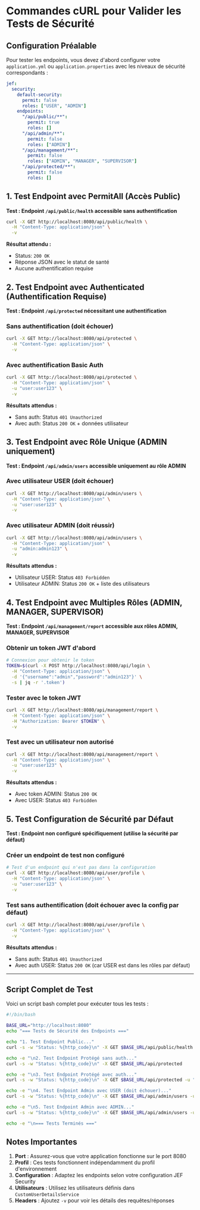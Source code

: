 # Commandes cURL pour Valider les Tests de Sécurité

## Configuration Préalable

Pour tester les endpoints, vous devez d'abord configurer votre `application.yml` ou `application.properties` avec les niveaux de sécurité correspondants :

```yaml
jef:
  security:
    default-security:
      permit: false
      roles: ["USER", "ADMIN"]
    endpoints:
      "/api/public/**":
        permit: true
        roles: []
      "/api/admin/**":
        permit: false
        roles: ["ADMIN"]
      "/api/management/**":
        permit: false
        roles: ["ADMIN", "MANAGER", "SUPERVISOR"]
      "/api/protected/**":
        permit: false
        roles: []
```

## 1. Test Endpoint avec PermitAll (Accès Public)

**Test : Endpoint `/api/public/health` accessible sans authentification**

```bash
curl -X GET http://localhost:8080/api/public/health \
  -H "Content-Type: application/json" \
  -v
```

**Résultat attendu :** 
- Status: `200 OK`
- Réponse JSON avec le statut de santé
- Aucune authentification requise

## 2. Test Endpoint avec Authenticated (Authentification Requise)

**Test : Endpoint `/api/protected` nécessitant une authentification**

### Sans authentification (doit échouer)
```bash
curl -X GET http://localhost:8080/api/protected \
  -H "Content-Type: application/json" \
  -v
```

### Avec authentification Basic Auth
```bash
curl -X GET http://localhost:8080/api/protected \
  -H "Content-Type: application/json" \
  -u "user:user123" \
  -v
```

**Résultats attendus :**
- Sans auth: Status `401 Unauthorized`
- Avec auth: Status `200 OK` + données utilisateur

## 3. Test Endpoint avec Rôle Unique (ADMIN uniquement)

**Test : Endpoint `/api/admin/users` accessible uniquement au rôle ADMIN**

### Avec utilisateur USER (doit échouer)
```bash
curl -X GET http://localhost:8080/api/admin/users \
  -H "Content-Type: application/json" \
  -u "user:user123" \
  -v
```

### Avec utilisateur ADMIN (doit réussir)
```bash
curl -X GET http://localhost:8080/api/admin/users \
  -H "Content-Type: application/json" \
  -u "admin:admin123" \
  -v
```

**Résultats attendus :**
- Utilisateur USER: Status `403 Forbidden`
- Utilisateur ADMIN: Status `200 OK` + liste des utilisateurs

## 4. Test Endpoint avec Multiples Rôles (ADMIN, MANAGER, SUPERVISOR)

**Test : Endpoint `/api/management/report` accessible aux rôles ADMIN, MANAGER, SUPERVISOR**

### Obtenir un token JWT d'abord
```bash
# Connexion pour obtenir le token
TOKEN=$(curl -X POST http://localhost:8080/api/login \
  -H "Content-Type: application/json" \
  -d '{"username":"admin","password":"admin123"}' \
  -s | jq -r '.token')
```

### Tester avec le token JWT
```bash
curl -X GET http://localhost:8080/api/management/report \
  -H "Content-Type: application/json" \
  -H "Authorization: Bearer $TOKEN" \
  -v
```

### Test avec un utilisateur non autorisé
```bash
curl -X GET http://localhost:8080/api/management/report \
  -H "Content-Type: application/json" \
  -u "user:user123" \
  -v
```

**Résultats attendus :**
- Avec token ADMIN: Status `200 OK`
- Avec USER: Status `403 Forbidden`

## 5. Test Configuration de Sécurité par Défaut

**Test : Endpoint non configuré spécifiquement (utilise la sécurité par défaut)**

### Créer un endpoint de test non configuré
```bash
# Test d'un endpoint qui n'est pas dans la configuration
curl -X GET http://localhost:8080/api/user/profile \
  -H "Content-Type: application/json" \
  -u "user:user123" \
  -v
```

### Test sans authentification (doit échouer avec la config par défaut)
```bash
curl -X GET http://localhost:8080/api/user/profile \
  -H "Content-Type: application/json" \
  -v
```

**Résultats attendus :**
- Sans auth: Status `401 Unauthorized`
- Avec auth USER: Status `200 OK` (car USER est dans les rôles par défaut)

---

## Script Complet de Test

Voici un script bash complet pour exécuter tous les tests :

```bash
#!/bin/bash

BASE_URL="http://localhost:8080"
echo "=== Tests de Sécurité des Endpoints ==="

echo "1. Test Endpoint Public..."
curl -s -w "Status: %{http_code}\n" -X GET $BASE_URL/api/public/health

echo -e "\n2. Test Endpoint Protégé sans auth..."
curl -s -w "Status: %{http_code}\n" -X GET $BASE_URL/api/protected

echo -e "\n3. Test Endpoint Protégé avec auth..."
curl -s -w "Status: %{http_code}\n" -X GET $BASE_URL/api/protected -u "user:user123"

echo -e "\n4. Test Endpoint Admin avec USER (doit échouer)..."
curl -s -w "Status: %{http_code}\n" -X GET $BASE_URL/api/admin/users -u "user:user123"

echo -e "\n5. Test Endpoint Admin avec ADMIN..."
curl -s -w "Status: %{http_code}\n" -X GET $BASE_URL/api/admin/users -u "admin:admin123"

echo -e "\n=== Tests Terminés ==="
```

## Notes Importantes

1. **Port** : Assurez-vous que votre application fonctionne sur le port 8080
2. **Profil** : Ces tests fonctionnent indépendamment du profil d'environnement
3. **Configuration** : Adaptez les endpoints selon votre configuration JEF Security
4. **Utilisateurs** : Utilisez les utilisateurs définis dans `CustomUserDetailsService`
5. **Headers** : Ajoutez `-v` pour voir les détails des requêtes/réponses
